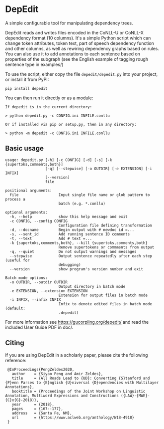 # DepEdit

A simple configurable tool for manipulating dependency trees.

DepEdit reads and writes files encoded in the CoNLL-U or CoNLL-X dependency format (10 columns).  It's a simple Python script which can change token attributes, token text, part of speech dependency function and other columns, as well as rewiring dependency graphs based on rules. You can also use it to add annotations to each sentence based on properties of the subgraph (see the English example of tagging rough sentence type in examples/)

To use the script, either copy the file `depedit/depedit.py` into your project, or install it from PyPI:

```
pip install depedit
```

You can then run it directly or as a module:

```
If depedit is in the current directory:

> python depedit.py -c CONFIG.ini INFILE.conllu

Or if installed via pip or setup.py, then in any directory:

> python -m depedit -c CONFIG.ini INFILE.conllu
```

## Basic usage

```
usage: depedit.py [-h] [-c CONFIG] [-d] [-s] [-k {supertoks,comments,both}]
                  [-q] [--stepwise] [-o OUTDIR] [-e EXTENSION] [-i INFIX]
                  [--version]
                  file

positional arguments:
  file                  Input single file name or glob pattern to process a
                        batch (e.g. *.conllu)

optional arguments:
  -h, --help            show this help message and exit
  -c CONFIG, --config CONFIG
                        Configuration file defining transformation
  -d, --docname         Begin output with # newdoc id =...
  -s, --sent_id         Add running sentence ID comments
  -t, --text            Add # text =...
  -k {supertoks,comments,both}, --kill {supertoks,comments,both}
                        Remove supertokens or commments from output
  -q, --quiet           Do not output warnings and messages
  --stepwise            Output sentence repeatedly after each step (useful for
                        debugging)
  --version             show program's version number and exit

Batch mode options:
  -o OUTDIR, --outdir OUTDIR
                        Output directory in batch mode
  -e EXTENSION, --extension EXTENSION
                        Extension for output files in batch mode
  -i INFIX, --infix INFIX
                        Infix to denote edited files in batch mode (default:
                        .depedit)
```

For more information see https://gucorpling.org/depedit/ and read the included User Guide PDF in doc/.

## Citing

If you are using DepEdit in a scholarly paper, please cite the following reference:

```
 @InProceedings{PengZeldes2020,
   author    = {Siyao Peng and Amir Zeldes},
   title     = {All Roads Lead to {UD}: Converting {S}tanford and {P}enn Parses to {E}nglish {U}niversal {D}ependencies with Multilayer Annotations},
   booktitle = {Proceedings of the Joint Workshop on Linguistic Annotation, Multiword Expressions and Constructions ({LAW}-{MWE}-{C}x{G}-2018)},
   year      = {2018},
   pages     = {167--177},
   address   = {Santa Fe, NM},
   url       = {https://www.aclweb.org/anthology/W18-4918}
 }
 ```